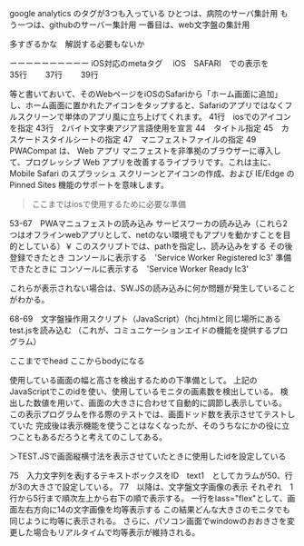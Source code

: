 google analytics のタグが3つも入っている
ひとつは、病院のサーバ集計用
もう一つは、githubのサーバー集計用
一番目は、web文字盤の集計用

多すぎるかな　解説する必要もないか

ーーーーーーーーーー
iOS対応のmetaタグ
　iOS　SAFARI　での表示を
<meta name="apple-mobile-web-app-capable" content="yes">　　35行
<meta name="apple-mobile-web-app-status-bar-style" content="default">　　37行
<meta name="apple-mobile-web-app-title" content="タイトル">　　39行

等と書いておいて、そのWebページをiOSのSafariから「ホーム画面に追加」し、ホーム画面に置かれたアイコンをタップすると、Safariのアプリではなくフルスクリーンで単体のアプリ風に立ち上げてくれます。
41行　iosでのアイコンを指定
43行　2バイト文字東アジア言語使用を宣言
44　タイトル指定
45　カスケードスタイルシートの指定
47　マニフェストファイルの指定
49　
PWACompat は、 Web アプリ マニフェストを非準拠のブラウザーに導入して、プログレッシブ Web アプリを改善するライブラリです。これは主に、Mobile Safari のスプラッシュ スクリーンとアイコンの作成、および IE/Edge の Pinned Sites 機能のサポートを意味します。

>ここまではiosで使用するために必要な準備

53-67　PWAマニュフェストの読み込み
サービスワーカの読み込み（これら2つはオフラインwebアプリとして、netのない環境でもアプリを動かすことを目的としている）￥
このスクリプトでは、pathを指定し、読み込みをする
その後登録できたとき
コンソールに表示する　'Service Worker Registered lc3'
準備できたときに
コンソールに表示する　'Service Worker Ready lc3'

これらが表示されない場合は、SW.JSの読み込みに何か問題が発生していることがわかる。

68-69　文字盤操作用スクリプト（JavaScript）（hcj.htmlと同じ場所にあるtest.jsを読み込む
（これが、コミュニケーションエイドの機能を提供するプログラム）

ここまででhead
ここからbodyになる

<span id="winsize2"></span> <!-- 画面幅高、表示部分 -->
使用している画面の幅と高さを検出するための下準備として。
上記のJavaScriptでこのidを使い、使用しているモニタの画素数を検出している。
検出した数値を用いて、画面の大きさに合わせて自動的に調節し表示している。
この表示プログラムを作る際のテストでは、画面ドッド数を表示させてテストしていた
完成後は表示機能を使うことはなくなったが、そのうちなにかの役に立つこともあるだろうと考えてのこしてある。


＞TEST.JSで画面縦横寸法を表示させていたときに使用したidを設定している

75　入力文字列を表jするテキストボックスをID　text1　としてカラムが50、行が3の大きさで設定している。
77　以降は、文字盤文字画像の表示
それぞれ　1行から5行まで順次左上から右下の順で表示する。
一行をlass="flex"として、画面左右方向に14の文字画像を均等表示する
この結果どんな大きさのモニタでも同じように均等に表示される。
さらに、パソコン画面でwindowのおおきさを変更した場合もリアルタイムで均等表示が維持される。




